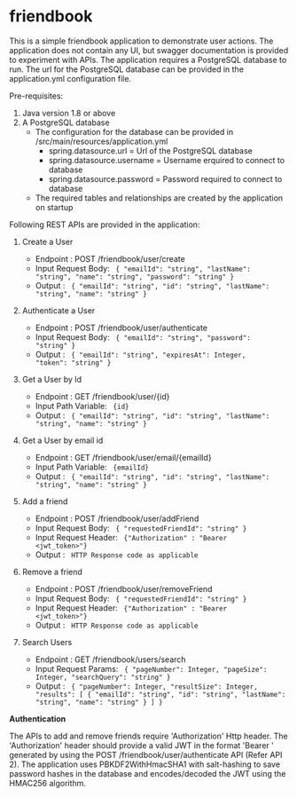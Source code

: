 # friendbook
This is a simple friendbook application to demonstrate user actions. The application does not contain any UI, but swagger documentation is provided to experiment with APIs. The application requires a PostgreSQL database to run. The url for the PostgreSQL database can be provided in the application.yml configuration file.

Pre-requisites:

1. Java version 1.8 or above
2. A PostgreSQL database
    - The configuration for the database can be provided in /src/main/resources/application.yml
      - spring.datasource.url = Url of the PostgreSQL database
      - spring.datasource.username = Username erquired to connect to database
      - spring.datasource.password = Password required to connect to database
    - The required tables and relationships are created by the application on startup


Following REST APIs are provided in the application:

1. Create a User
    - Endpoint : POST /friendbook/user/create
    - Input Request Body: 
        <code> {
          "emailId": "string",
          "lastName": "string",
          "name": "string",
          "password": "string"
        } </code>
    - Output : 
        <code> {
          "emailId": "string",
          "id": "string",
          "lastName": "string",
          "name": "string"
        } </code>
        
2. Authenticate a User
    - Endpoint : POST /friendbook/user/authenticate
    - Input Request Body: 
        <code> {
          "emailId": "string",
          "password": "string"
        } </code>
    - Output : 
        <code> {
          "emailId": "string",
          "expiresAt": Integer,
          "token": "string"
        } </code>
        
3. Get a User by Id
    - Endpoint : GET /friendbook/user/{id}
    - Input Path Variable: 
        <code> {id} </code>
    - Output : 
        <code> {
          "emailId": "string",
          "id": "string",
          "lastName": "string",
          "name": "string"
        } </code>
        
4. Get a User by email id
    - Endpoint : GET /friendbook/user/email/{emailId}
    - Input Path Variable: 
        <code> {emailId} </code>
    - Output : 
        <code> {
          "emailId": "string",
          "id": "string",
          "lastName": "string",
          "name": "string"
        } </code>
        
5. Add a friend
    - Endpoint : POST /friendbook/user/addFriend
    - Input Request Body: 
        <code> {
          "requestedFriendId": "string"
        } </code>
    - Input Request Header:
        <code> {"Authorization" : "Bearer <jwt_token>"} </code>
    - Output : 
        <code> HTTP Response code as applicable </code>
        
6. Remove a friend
    - Endpoint : POST /friendbook/user/removeFriend
    - Input Request Body: 
        <code> {
          "requestedFriendId": "string"
        } </code>
    - Input Request Header:
        <code> {"Authorization" : "Bearer <jwt_token>"} </code>
    - Output : 
        <code> HTTP Response code as applicable </code>
        
7. Search Users
    - Endpoint : GET /friendbook/users/search
    - Input Request Params: 
        <code> {
          "pageNumber": Integer,
          "pageSize": Integer,
          "searchQuery": "string"
        } </code>
    - Output : 
        <code> {
          "pageNumber": Integer,
          "resultSize": Integer,
          "results": [
            {
              "emailId": "string",
              "id": "string",
              "lastName": "string",
              "name": "string"
            }
          ]
        } </code>
        

**Authentication**

The APIs to add and remove friends require 'Authorization' Http header. The 'Authorization' header should provide a valid JWT in the format 'Bearer <jwt>' generated by using the POST /friendbook/user/authenticate API (Refer API 2). The application uses PBKDF2WithHmacSHA1 with salt-hashing to save password hashes in the database and encodes/decoded the JWT using the HMAC256 algorithm.
